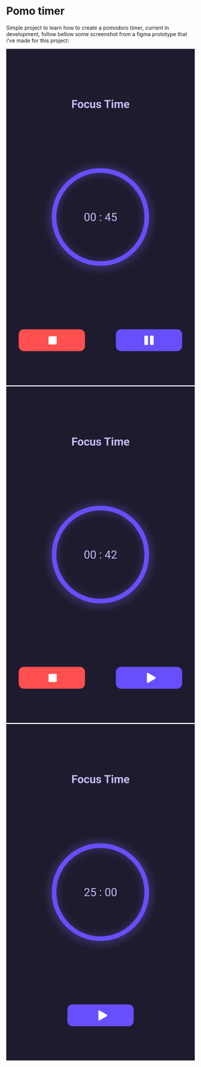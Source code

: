 # Pomo timer

Simple project to learn how to create a pomodoro timer, current in development, follow bellow some screenshot from a figma prototype that i've made for this project:

![Mobile screenshot 1](/screenshots/Mobile.png)
![Mobile screenshot 2](/screenshots/Mobile-1.png)
![Mobile screenshot 2](/screenshots/Mobile-2.png)

